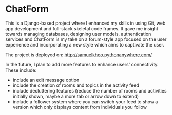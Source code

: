 # ChatForm
 This is a Django-based project where I enhanced my skills in using Git, web app development and full-stack skeletal code frames. 
 It gave me insight towards managing databases, designing user models, authentication services and 
 ChatForm is my take on a forum-style app focused on the user experience and incorporating a new style which aims to captivate the user.

 The project is deployed on: http://samuelkhoo.pythonanywhere.com/

 In the future, I plan to add more features to enhance users' connectivity. These include:
  - include an edit message option 
  - include the creation of rooms and topics in the activity feed
  - include decluttering features (reduce the number of rooms and activities initially shown, maybe a more tab or arrow down to extend)
  - include a follower system where you can switch your feed to show a version which only displays content from individuals you follow 
